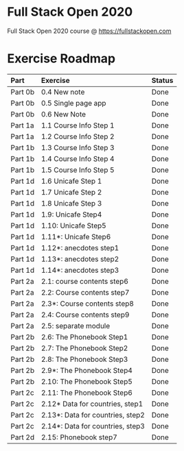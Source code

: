 # Full Stack Open 2020
Full Stack Open 2020 course @ https://fullstackopen.com

# Exercise Roadmap

| Part    | Exercise            | Status  |
| :------ |:--------------------| :------ |
| Part 0b | 0.4 New note        | Done    |
| Part 0b | 0.5 Single page app | Done    |
| Part 0b | 0.6 New Note        | Done    |
| Part 1a | 1.1 Course Info Step 1      | Done   |
| Part 1a | 1.2 Course Info Step 2      | Done   |
| Part 1b | 1.3 Course Info Step 3      | Done   |
| Part 1b | 1.4 Course Info Step 4      | Done   |
| Part 1b | 1.5 Course Info Step 5      | Done   |
| Part 1d | 1.6 Unicafe Step 1      | Done |
| Part 1d | 1.7 Unicafe Step 2      | Done |
| Part 1d | 1.8 Unicafe Step 3      | Done |
| Part 1d | 1.9: Unicafe Step4      | Done |
| Part 1d | 1.10: Unicafe Step5     | Done |
| Part 1d | 1.11*: Unicafe Step6     | Done |
| Part 1d | 1.12*: anecdotes step1   | Done |
| Part 1d | 1.13*: anecdotes step2   | Done |
| Part 1d | 1.14*: anecdotes step3   | Done |
| Part 2a | 2.1: course contents step6   | Done |
| Part 2a | 2.2: Course contents step7   | Done |
| Part 2a | 2.3*: Course contents step8   | Done |
| Part 2a | 2.4: Course contents step9   | Done |
| Part 2a | 2.5: separate module   | Done |
| Part 2b | 2.6: The Phonebook Step1   | Done |
| Part 2b | 2.7: The Phonebook Step2   | Done |
| Part 2b | 2.8: The Phonebook Step3   | Done |
| Part 2b | 2.9*: The Phonebook Step4   | Done |
| Part 2b | 2.10: The Phonebook Step5   | Done |
| Part 2c | 2.11: The Phonebook Step6   | Done |
| Part 2c | 2.12* Data for countries, step1   | Done |
| Part 2c | 2.13*: Data for countries, step2   | Done |
| Part 2c | 2.14*: Data for countries, step3   | Done |
| Part 2d | 2.15: Phonebook step7    | Done |
